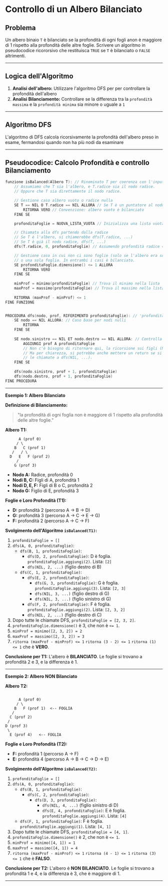 # Controllo di un Albero Bilanciato

## Problema
Un albero binaio `T` è bilanciato se la profondità di ogni fogli anon è maggiore di 1 rispetto alla profondità delle altre foglie. Scrivere un algoritmo in pseudocodice ricororsivo che restituisca `TRUE` se `T` è bilanciato o `FALSE` altrimenti.

---

## Logica dell'Algoritmo

1.  **Analisi dell'albero:** Utilizzare l'algoritmo DFS per per controllare la profondità dell'albero
2.  **Analisi Bilanciamento:** Controllare se la differenza tra la `profondità massima` e la `profondità minima` sia minore o uguale a `1`

---

## Algoritmo DFS
L'algoritmo di DFS calcola ricorsivamente la profondità dell'albero preso in esame, fermandosi quando non ha più nodi da esaminare

---

## Pseudocodice: Calcolo Profondità e controllo Bilanciamento

```c
funzione isBalanced(Albero T): // Rinominato T per coerenza con l'input
    // Assumiamo che T sia l'albero, e T.radice sia il nodo radice.
    // Oppure che T sia direttamente il nodo radice.

    // Gestione caso albero vuoto o radice nulla
    SE T == NIL O T.radice == NIL ALLORA // Se T è un puntatore al nodo radice o l'albero ha una radice nulla
        RITORNA VERO // Convenzione: albero vuoto è bilanciato
    FINE SE

    profonditaFoglie = NUOVA_LISTA_VUOTA // Inizializza una lista vuota

    // Chiamata alla dfs partendo dalla radice
    // Se T è l'albero, si chiamerebbe dfs(T.radice, ...)
    // Se T è già il nodo radice, dfs(T, ...)
    dfs(T.radice, 0, profonditaFoglie) // Assumendo profondità radice = 0

    // Gestione caso in cui non ci sono foglie (solo se l'albero era solo la radice)
    // o una sola foglia. In entrambi i casi è bilanciato.
    SE profonditaFoglie.dimensione() <= 1 ALLORA
        RITORNA VERO
    FINE SE
    
    minProf = minimo(profonditaFoglie) // Trova il minimo nella lista
    maxProf = massimo(profonditaFoglie) // Trova il massimo nella lista
    
    RITORNA (maxProf - minProf) <= 1
FINE FUNZIONE


PROCEDURA dfs(nodo, prof, RIFERIMENTO profonditaFoglie): // 'profonditaFoglie' passata per riferimento
    SE nodo == NIL ALLORA: // Caso base per nodi nulli
        RITORNA
    FINE SE
    
    SE nodo.sinistro == NIL ET nodo.destro == NIL ALLORA: // Controlla se è una foglia
        AGGIUNGI prof A profonditaFoglie
        // Non c'è bisogno di ritornare qui, la ricorsione sui figli (NIL) terminerà subito.
        // Ma per chiarezza, si potrebbe anche mettere un return se si vuole evitare
        // le chiamate a dfs(NIL, ...).
    FINE SE
    
    dfs(nodo.sinistro, prof + 1, profonditaFoglie)
    dfs(nodo.destro, prof + 1, profonditaFoglie)
FINE PROCEDURA
```
---

**Esempio 1: Albero Bilanciato**

**Definizione di Bilanciamento:** 
> "la profondità di ogni foglia non è maggiore di 1 rispetto alla profondità delle altre foglie."

**Albero T1:**

```
      A (prof 0)
     / \
    B   C (prof 1)
   /   / \
  D   E   F (prof 2)
     /
    G (prof 3)
```

*   **Nodo A:** Radice, profondità 0
*   **Nodi B, C:** Figli di A, profondità 1
*   **Nodi D, E, F:** Figli di B o C, profondità 2
*   **Nodo G:** Figlio di E, profondità 3

**Foglie e Loro Profondità (T1):**
*   **D:** profondità 2 (percorso A -> B -> D)
*   **G:** profondità 3 (percorso A -> C -> E -> G)
*   **F:** profondità 2 (percorso A -> C -> F)

**Svolgimento dell'Algoritmo `isBalanced(T1)`:**

1.  `profonditaFoglie = []`
2.  `dfs(A, 0, profonditaFoglie)`:
    *   `dfs(B, 1, profonditaFoglie)`:
        *   `dfs(D, 2, profonditaFoglie)`: D è foglia. `profonditaFoglie.aggiungi(2)`. Lista: `[2]`
        *   `dfs(NIL, 2, ...)` (figlio destro di B)
    *   `dfs(C, 1, profonditaFoglie)`:
        *   `dfs(E, 2, profonditaFoglie)`:
            *   `dfs(G, 3, profonditaFoglie)`: G è foglia. `profonditaFoglie.aggiungi(3)`. Lista: `[2, 3]`
            *   `dfs(NIL, 3, ...)` (figlio destro di G)
            *   `dfs(NIL, 3, ...)` (figlio sinistro di G)
        *   `dfs(F, 2, profonditaFoglie)`: F è foglia. `profonditaFoglie.aggiungi(2)`. Lista: `[2, 3, 2]`
        *   `dfs(NIL, 2, ...)` (figlio destro di C)
3.  Dopo tutte le chiamate DFS, `profonditaFoglie = [2, 3, 2]`.
4.  `profonditaFoglie.dimensione()` è 3, che non è `<= 1`.
5.  `minProf = minimo([2, 3, 2]) = 2`
6.  `maxProf = massimo([2, 3, 2]) = 3`
7.  `ritorna (maxProf - minProf) <= 1`
    `ritorna (3 - 2) <= 1`
    `ritorna (1) <= 1` che è **VERO**.

**Conclusione per T1:** L'albero è **BILANCIATO**. Le foglie si trovano a profondità 2 e 3, e la differenza è 1.

---

**Esempio 2: Albero NON Bilanciato**

**Albero T2:**

```

      A (prof 0)
     / \
    B   F (prof 1)  <-- FOGLIA
   /
  C (prof 2)
 /
D (prof 3)
 \
  E (prof 4)   <-- FOGLIA
```

**Foglie e Loro Profondità (T2):**
*   **F:** profondità 1 (percorso A -> F)
*   **E:** profondità 4 (percorso A -> B -> C -> D -> E)

**Svolgimento dell'Algoritmo `isBalanced(T2)`:**

1.  `profonditaFoglie = []`
2.  `dfs(A, 0, profonditaFoglie)`:
    *   `dfs(B, 1, profonditaFoglie)`:
        *   `dfs(C, 2, profonditaFoglie)`:
            *   `dfs(D, 3, profonditaFoglie)`:
                *   `dfs(NIL, 4, ...)` (figlio sinistro di D)
                *   `dfs(E, 4, profonditaFoglie)`: E è foglia. `profonditaFoglie.aggiungi(4)`. Lista: `[4]`
    *   `dfs(F, 1, profonditaFoglie)`: F è foglia. `profonditaFoglie.aggiungi(1)`. Lista: `[4, 1]`
3.  Dopo tutte le chiamate DFS, `profonditaFoglie = [4, 1]`.
4.  `profonditaFoglie.dimensione()` è 2, che non è `<= 1`.
5.  `minProf = minimo([4, 1]) = 1`
6.  `maxProf = massimo([4, 1]) = 4`
7.  `ritorna (maxProf - minProf) <= 1`
    `ritorna (4 - 1) <= 1`
    `ritorna (3) <= 1` che è **FALSO**.

**Conclusione per T2:** L'albero è **NON BILANCIATO**. Le foglie si trovano a profondità 1 e 4, e la differenza è 3, che è maggiore di 1.

---
